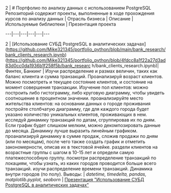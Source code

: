 
2 | # Портфолио по анализу данных с использованием PostgreSQL Репозиторий содержит проекты, выполненные в ходе прохождения курсов по анализу данных | Отрасль бизнеса | Описание | Используемые библиотеки | Презентация проекта

---|---|---|---|---|---

2 | [Использование СУБД PostgreSQL в аналитических задачах] (https://github.com/Mike321345/portfolio_python/blob/main/bank_research/bank_clients_research.ipynb)(https://github.com/Mike321345/portfolio_python/blob/4fdcc8a1f22a27d3ad83d0cc0da1936b1f258f5b/bank_researc h/bank_clients_research.ipynb)| Финтех, Банкинг | Изучи распределение и размах величин, таких как баланс клиента и сумма транзакций. Проанализируй возраст клиентов. Можно посмотреть и текущее состояние клиентов, и состояние на момент совершения транзакции. Изучение пол клиентов: можно построить либо гистограмму, либо круговую диаграмму, чтобы увидеть соотношение в процентном значении. проанализируйте место жительства клиентов: на основании данных о городе проживания постройте столбчатую диаграмму, где для каждого города будет указано количество уникальных клиентов, проживающих в нем. исследуй динамику транзакций по датам, сгруппировав их по дням. Если график будет слишком мелким, можно декомпозировать данные до месяца. Динамику лучше выразить линейным графиком. проанализируй динамику в сумме продаж, сложив продажи по дням (или по месяцам), после чего также создать график и отметить закономерности, описав их в текстовой ячейке. раздели клиентов на возрастные группы с шагом в 10-15 лет и определи самую платежеспособную группу. посмотри распределение транзакций по локациям, чтобы узнать, из каких городов проводится больше всего транзакций. изучи распределение времени транзакций. Динамика внутри городов (по полу). Выводы: | *datetime, timedelta, pandas, matplotlib.pyplot, seaborn* | [Презентация "Использование СУБД PostgreSQL в аналитических задачах"]( 
https://github.com/Mike321345/portfolio_postgre_using/blob/main/usage_postgre.pdf)
